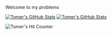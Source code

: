 Welcome to my problems

[![Tomer's GitHub Stats](https://github-readme-stats-git-masterrstaa-rickstaa.vercel.app/api?username=tomerh2001&theme=dark)](https://github.com/tomerh2001/github-readme-stats)
[![Tomer's GitHub Stats](https://github-readme-stats.vercel.app/api/top-langs/?username=tomerh2001&theme=dark)](https://github.com/tomerh2001/github-readme-stats)

![Tomer's Hit Counter](https://hits.seeyoufarm.com/api/count/incr/badge.svg?url=https%3A%2F%2Fgithub.com%2Ftomerh20011212%2Fhit-counter)
